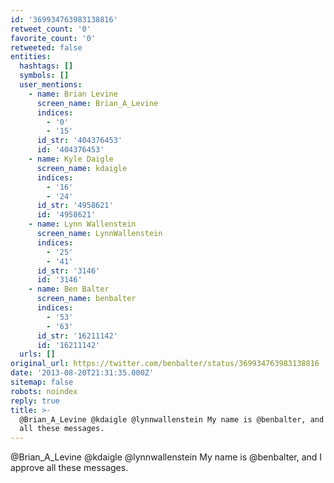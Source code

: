 ```yaml
---
id: '369934763983138816'
retweet_count: '0'
favorite_count: '0'
retweeted: false
entities:
  hashtags: []
  symbols: []
  user_mentions:
    - name: Brian Levine
      screen_name: Brian_A_Levine
      indices:
        - '0'
        - '15'
      id_str: '404376453'
      id: '404376453'
    - name: Kyle Daigle
      screen_name: kdaigle
      indices:
        - '16'
        - '24'
      id_str: '4958621'
      id: '4958621'
    - name: Lynn Wallenstein
      screen_name: LynnWallenstein
      indices:
        - '25'
        - '41'
      id_str: '3146'
      id: '3146'
    - name: Ben Balter
      screen_name: benbalter
      indices:
        - '53'
        - '63'
      id_str: '16211142'
      id: '16211142'
  urls: []
original_url: https://twitter.com/benbalter/status/369934763983138816
date: '2013-08-20T21:31:35.000Z'
sitemap: false
robots: noindex
reply: true
title: >-
  @Brian_A_Levine @kdaigle @lynnwallenstein My name is @benbalter, and I approve
  all these messages.
---
```


@Brian_A_Levine @kdaigle @lynnwallenstein My name is @benbalter, and I approve all these messages.